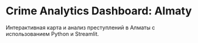 # Crime Analytics Dashboard: Almaty
Интерактивная карта и анализ преступлений в Алматы с использованием Python и Streamlit.
